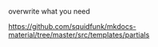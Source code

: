 overwrite what you need

<https://github.com/squidfunk/mkdocs-material/tree/master/src/templates/partials>